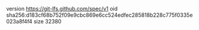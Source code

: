 version https://git-lfs.github.com/spec/v1
oid sha256:d183cf68b752f09e9cbc869e6cc524edfec285818b228c775f0335e023a8f4f4
size 32380

